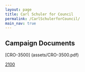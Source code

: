 ```yaml
---
layout: page
title: Carl Schuler for Council
permalink: /CarlSchulerforCouncil/
main_nav: true
---
```

## Campaign Documents

[CRO-3500] (assets/CRO-3500.pdf)

[2100](assets/2100.pdf)
